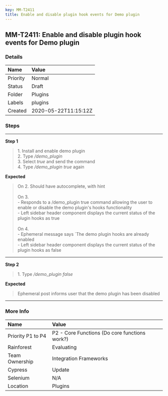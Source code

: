 ```yaml
---
key: MM-T2411
title: Enable and disable plugin hook events for Demo plugin
---
```


## MM-T2411: Enable and disable plugin hook events for Demo plugin

### Details

| Name     | Value                |
| :------- | :------------------- |
| Priority | Normal               |
| Status   | Draft                |
| Folder   | Plugins              |
| Labels   | plugins              |
| Created  | 2020-05-22T11:15:12Z |

### Steps

<hr/>

**Step 1**

> <article>1. Install and enable demo plugin<br>2. Type <em>/demo_plugin&nbsp;</em><em><br></em>3. Select <em>true</em> and send the command<em>&nbsp;</em><br>4. Type <em>/demo_plugin&nbsp;</em><em>true</em> again</article>

**Expected**

> <article>On 2. Should have autocomplete, with hint<br><br>On 3.<br>- Responds to a /demo_plugin true command allowing the user to enable or disable the demo plugin's hooks functionality<br>- Left sidebar header component displays the current status of the plugin hooks as true<br><br>On 4.<br>- Ephemeral message says `The demo plugin hooks are already enabled<br>- Left sidebar header component displays the current status of the plugin hooks as false</article>

<hr/>

**Step 2**

> <article>1. Type <em>/demo_plugin false</em></article>

**Expected**

> <article>Ephemeral post informs user that the demo plugin has been disabled&nbsp;</article>

<hr/>

### More Info

| Name              | Value                                         |
| :---------------- | :-------------------------------------------- |
| Priority P1 to P4 | P2 - Core Functions (Do core functions work?) |
| Rainforest        | Evaluating                                    |
| Team Ownership    | Integration Frameworks                        |
| Cypress           | Update                                        |
| Selenium          | N/A                                           |
| Location          | Plugins                                       |
